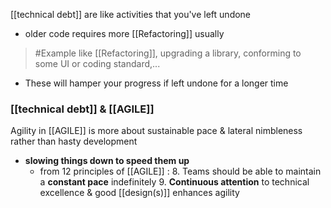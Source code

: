 [[technical debt]] are like activities that you've left undone
- older code requires more [[Refactoring]] usually
>	#Example 
>	like [[Refactoring]], upgrading a library, conforming to some UI or coding standard,...

- These will hamper your progress if left undone for a longer time

### [[technical debt]] & [[AGILE]]
Agility in [[AGILE]] is more about sustainable pace & lateral nimbleness rather than hasty development
- **slowing things down to speed them up**
	- from 12 principles of [[AGILE]] :
		8. Teams should be able to maintain a **constant pace** indefinitely
		9. **Continuous attention** to technical excellence & good [[design(s)]] enhances agility
